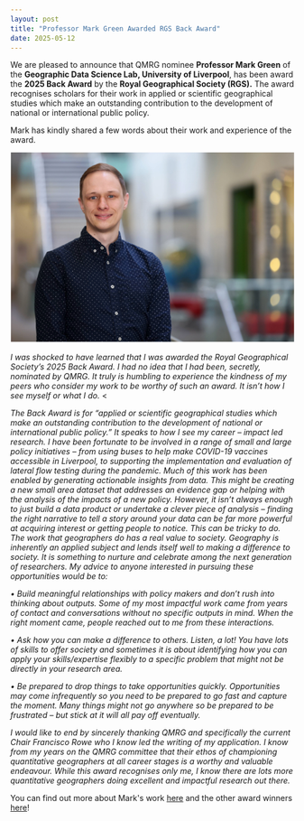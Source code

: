 ```yaml
---
layout: post
title: "Professor Mark Green Awarded RGS Back Award"
date: 2025-05-12
---
```


We are pleased to announce that QMRG nominee **Professor Mark Green** of the **Geographic Data Science Lab, University of Liverpool**, has been award the **2025 Back Award** by the **Royal Geographical Society (RGS).** The award recognises scholars for their work in applied or scientific geographical studies which make an outstanding contribution to the development of national or international public policy. 

Mark has kindly shared a few words about their work and experience of the award. 

<img src="/images/mark_green.png" alt="..." width="600"/>

*I was shocked to have learned that I was awarded the Royal Geographical Society’s 2025 Back Award. I had no idea that I had been, secretly, nominated by QMRG. It truly is humbling to experience the kindness of my peers who consider my work to be worthy of such an award. It isn’t how I see myself or what I do.* <

*The Back Award is for “applied or scientific geographical studies which make an outstanding contribution to the development of national or international public policy.” It speaks to how I see my career – impact led research. I have been fortunate to be involved in a range of small and large policy initiatives – from using buses to help make COVID-19 vaccines accessible in Liverpool, to supporting the implementation and evaluation of lateral flow testing during the pandemic.
Much of this work has been enabled by generating actionable insights from data. This might be creating a new small area dataset that addresses an evidence gap or helping with the analysis of the impacts of a new policy. However, it isn’t always enough to just build a data product or undertake a clever piece of analysis – finding the right narrative to tell a story around your data can be far more powerful at acquiring interest or getting people to notice. This can be tricky to do.
The work that geographers do has a real value to society. Geography is inherently an applied subject and lends itself well to making a difference to society. It is something to nurture and celebrate among the next generation of researchers. My advice to anyone interested in pursuing these opportunities would be to:*

*•	Build meaningful relationships with policy makers and don’t rush into thinking about outputs. Some of my most impactful work came from years of contact and conversations without no specific outputs in mind. When the right moment came, people reached out to me from these interactions.* </br>

*•	Ask how you can make a difference to others. Listen, a lot! You have lots of skills to offer society and sometimes it is about identifying how you can apply your skills/expertise flexibly to a specific problem that might not be directly in your research area.*  

*•	Be prepared to drop things to take opportunities quickly. Opportunities may come infrequently so you need to be prepared to go fast and capture the moment. Many things might not go anywhere so be prepared to be frustrated – but stick at it will all pay off eventually.* 

*I would like to end by sincerely thanking QMRG and specifically the current Chair Francisco Rowe who I know led the writing of my application. I know from my years on the QMRG committee that their ethos of championing quantitative geographers at all career stages is a worthy and valuable endeavour. While this award recognises only me, I know there are lots more quantitative geographers doing excellent and impactful research out there.*

You can find out more about Mark's work [here](https://www.liverpool.ac.uk/people/mark-green_) and the other award winners [here](https://www.rgs.org/about-us/our-work/medals-awards-and-prizes/society-medals-and-awards/2025-awards)!
